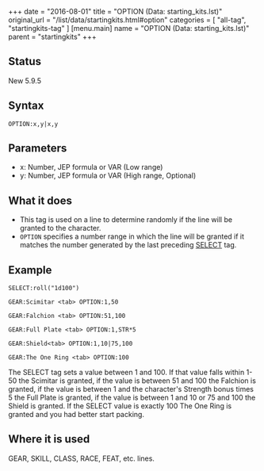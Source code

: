 +++
date = "2016-08-01"
title = "OPTION (Data: starting_kits.lst)"
original_url = "/list/data/startingkits.html#option"
categories = [ "all-tag", "startingkits-tag" ]
[menu.main]
    name = "OPTION (Data: starting_kits.lst)"
    parent = "startingkits"
+++

## Status

New 5.9.5

## Syntax

`OPTION:x,y|x,y`

## Parameters

-   x: Number, JEP formula or VAR (Low range)
-   y: Number, JEP formula or VAR (High
    range, Optional)



What it does
------------

-   This tag is used on a line to determine randomly if the line will be
    granted to the character.
-   `OPTION` specifies a number range in which the line will be granted
    if it matches the number generated by the last preceding
    [SELECT](/list/data/startingkits/select.html) tag.

Example
-------

`SELECT:roll("1d100")`

`GEAR:Scimitar <tab> OPTION:1,50`

`GEAR:Falchion <tab> OPTION:51,100`

`GEAR:Full Plate <tab> OPTION:1,STR*5`

`GEAR:Shield<tab> OPTION:1,10|75,100`

`GEAR:The One Ring <tab> OPTION:100`

The SELECT tag sets a value between 1 and 100. If that value falls
within 1-50 the Scimitar is granted, if the value is between 51 and 100
the Falchion is granted, if the value is between 1 and the character's
Strength bonus times 5 the Full Plate is granted, if the value is
between 1 and 10 or 75 and 100 the Shield is granted. If the SELECT
value is exactly 100 The One Ring is granted and you had better start
packing.

Where it is used
----------------

GEAR, SKILL, CLASS, RACE, FEAT, etc. lines.

